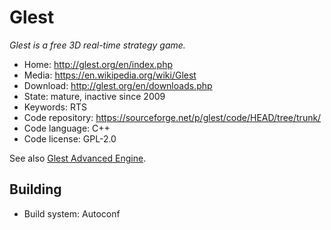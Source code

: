 # Glest

_Glest is a free 3D real-time strategy game._

- Home: http://glest.org/en/index.php
- Media: https://en.wikipedia.org/wiki/Glest
- Download: http://glest.org/en/downloads.php
- State: mature, inactive since 2009
- Keywords: RTS 
- Code repository: https://sourceforge.net/p/glest/code/HEAD/tree/trunk/
- Code language: C++
- Code license: GPL-2.0

See also [Glest Advanced Engine](https://sourceforge.net/projects/glestae/).

## Building

- Build system: Autoconf

